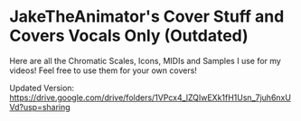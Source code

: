 # JakeTheAnimator's Cover Stuff and Covers Vocals Only (Outdated)
Here are all the Chromatic Scales, Icons, MIDIs and Samples I use for my videos! Feel free to use them for your own covers!

Updated Version: https://drive.google.com/drive/folders/1VPcx4_lZQIwEXk1fH1Usn_7juh6nxUVd?usp=sharing
